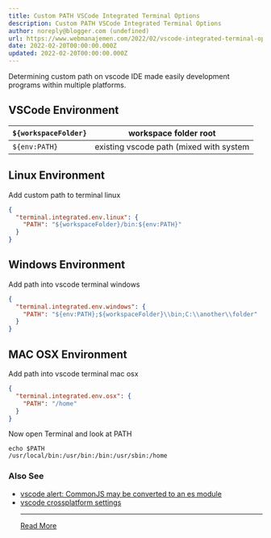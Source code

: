 ```yaml
---
title: Custom PATH VSCode Integrated Terminal Options
description: Custom PATH VSCode Integrated Terminal Options
author: noreply@blogger.com (undefined)
url: https://www.webmanajemen.com/2022/02/vscode-integrated-terminal-options.html
date: 2022-02-20T00:00:00.000Z
updated: 2022-02-20T00:00:00.000Z
---
```


Determining custom path on vscode IDE made easily development programs within multiple platforms.

## VSCode Environment
| `${workspaceFolder}` | workspace folder root                   |
| -------------------- | --------------------------------------- |
| `${env:PATH}`        | existing vscode path (mixed with system |

## Linux Environment
Add custom path to terminal linux
```json
{
  "terminal.integrated.env.linux": {
    "PATH": "${workspaceFolder}/bin:${env:PATH}"
  }
}
```

## Windows Environment
Add path into vscode terminal windows
```json
{
  "terminal.integrated.env.windows": {
    "PATH": "${env:PATH};${workspaceFolder}\\bin;C:\\another\\folder"
  }
}
```

## MAC OSX Environment
Add path into vscode terminal mac osx
```json
{
  "terminal.integrated.env.osx": {
    "PATH": "/home"
  }
}
```
Now open Terminal and look at PATH
```shell
echo $PATH
/usr/local/bin:/usr/bin:/bin:/usr/sbin:/home
```

### Also See
- [vscode alert: CommonJS may be converted to an es module](/2022/03/26/file-is-a-commonjs-module-it-may-be-converted-to-an-es-module.html)
- [vscode crossplatform settings](/p/search.html?q=vscode+crossplatform+setting)<hr/> <a href="https://www.webmanajemen.com/2022/02/vscode-integrated-terminal-options.html" rel="follow" class="button" id="read-more">Read More</a>